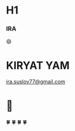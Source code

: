 # H1
### IRA ###
:smile:
# KIRYAT YAM #
ira.suslov77@gmail.com

# :sunflower: #
:four_leaf_clover: :four_leaf_clover: :four_leaf_clover: :four_leaf_clover:

